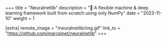 +++
title = "Neuralnetlib"
description = "🧠 A flexible machine & deep learning framework built from scratch using only NumPy"
date = "2023-11-10"
weight = 1

[extra]
remote_image = "/neuralnetlib/img.gif"
link_to = "https://github.com/marcpinet/neuralnetlib"
+++